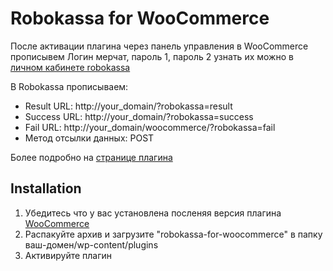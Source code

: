 Robokassa for WooCommerce
========

После активации плагина через панель управления в WooCommerce прописывем
Логин мерчат, пароль 1, пароль 2 узнать их можно в [личном кабинете robokassa](https://www.roboxchange.com/Environment/Partners/Login/Merchant/Registration.aspx)


В Robokassa прописываем:
* Result URL: http://your_domain/?robokassa=result
* Success URL: http://your_domain/?robokassa=success
* Fail URL: http://your_domain/woocommerce/?robokassa=fail
* Метод отсылки данных: POST


Более подробно на [странице плагина](http://polzo.ru/wc-robokassa)


Installation
----------

1. Убедитесь что у вас установлена посленяя версия плагина <a href="//www.woothemes.com/woocommerce" title="WooCommerce">WooCommerce</a>
2. Распакуйте архив и загрузите "robokassa-for-woocommerce" в папку ваш-домен/wp-content/plugins
3. Активируйте плагин
